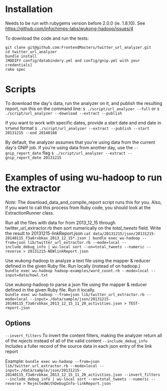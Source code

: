 # Installation

Needs to be run with rubygems version before 2.0.0 (ie. 1.8.10).  See https://github.com/infochimps-labs/wukong-hadoop/issues/4

To download the code and run the tests:
```
git clone git@github.com:FrontendMasters/twitter_url_analyzer.git
cd twitter_url_analyzer
bundle install
[MODIFY config/databindery.yml and config/gnip.yml with your credentials]
rake spec
```

# Scripts

To download the day's data, run the analyzer on it, and publish the resulting report, run this on the command line:
`$ ./script/url_analyzer --full`
or
`$ ./script/url_analyzer --download --extract --publish`

If you want to work with specific dates, provide a start date and end date in `%Y%m%d` format
`$ ./script/url_analyzer --extract --publish --start 20131215 --end 20140108`

By default, the analyzer assumes that you're using data from the current day's GNIP job. If you're using data from another day, use the `--gnip_report_date` flag
`$ ./script/url_analyzer --extract --gnip_report_date 20131215`


# Examples of using wu-hadoop to run the extractor

*Note:* The download_data_and_compile_report script runs this for you.  Also, if you want to call this process from Ruby code, you should look at the ExtractionRunner class.

 Run all the files with data for from 2013_12_15 through twitter_url_extractor.rb then sort numerically on the _total_tweets_ field.  Write the result to 20131215-linkReport.json
`cat data/20131215/json/20131215-20140115_f3a6rxbkax_2013_12_15*.json | bundle exec wu-hadoop --from=json lib/twitter_url_extractor.rb --mode=local --include_debug_info | wu-local sort --on=total_tweets --numeric --reverse > 20131215-NEWlinkReport.json`

Use wukong-hadoop to analyze a text file using the mapper & reducer defined in the given Ruby file.  Run locally (instead of on hadoop.)  
`bundle exec wu-hadoop hadoop-examples/word_count.rb --mode=local --input=data/howl.txt `

Use wukong-hadoop to parse a json file using the mapper & reducer defined in the given Ruby file.  Run it locally.  
`bundle exec wu-hadoop --from=json lib/twitter_url_extractor.rb --mode=local --input=./data/sample/json/20131215-20140115_f3a6rxbkax_2013_12_15_11_20_activities.json > TEST-report.json`

## Options

`--invert_filters`   To invert the content filters, making the analyzer return all of the _rejects_ instead of all of the valid content
`--include_debug_info`  Includes a fuller record of the source data in each json entry of the link report

Example:
`bundle exec wu-hadoop --from=json lib/twitter_url_extractor.rb --mode=local --input=./data/sample/json/20131215-20140115_f3a6rxbkax_2013_12_15_11_20_activities.json --invert_filters --include_debug_info | wu-local sort --on=total_tweets --numeric --reverse > RejectedWithDebugInfo-linkReport.json`
